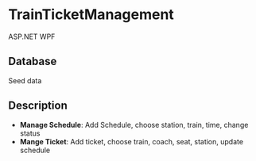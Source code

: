 # TrainTicketManagement

ASP.NET WPF

## Database
Seed data

## Description
- **Manage Schedule**: Add Schedule, choose station, train, time, change status
- **Mange Ticket**: Add ticket, choose train, coach, seat, station, update schedule

